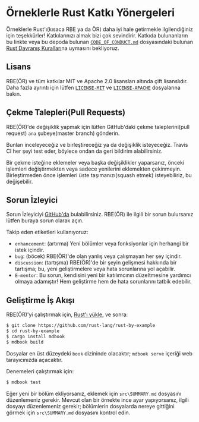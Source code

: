 # Örneklerle Rust Katkı Yönergeleri

Örneklerle Rust'ı(kısaca RBE ya da ÖR) daha iyi hale getirmekle ilgilendiğiniz için teşekkürler! Katkılarınızı almak bizi çok sevindirir. Katkıda bulunanların bu linkte veya bu depoda bulunan [`CODE_OF_CONDUCT.md`] dosyasındaki  bulunan [Rust Davranış Kuralları]na uymasını bekliyoruz. 

[Rust Davranış Kuralları]: https://www.rust-lang.org/policies/code-of-conduct
[`CODE_OF_CONDUCT.md`]: https://github.com/rustturkey/rust-by-example-tr/blob/master/CODE_OF_CONDUCT.md

## Lisans

RBE(ÖR) ve tüm katkılar MIT ve Apache 2.0 lisansları altında çift lisanslıdır. Daha fazla ayrıntı için lütfen [`LICENSE-MIT`] ve [`LICENSE-APACHE`] dosyalarına bakın.

[`LICENSE-MIT`]: https://github.com/rust-lang/rust-by-example/blob/master/LICENSE-MIT
[`LICENSE-APACHE`]: https://github.com/rust-lang/rust-by-example/blob/master/LICENSE-APACHE

## Çekme Talepleri(Pull Requests)

RBE(ÖR)'de değişiklik yapmak için lütfen GitHub'daki çekme taleplerini(pull request) `ana` şubeye(master branch) gönderin. 

Bunları inceleyeceğiz ve birleştireceğiz ya da değişiklik isteyeceğiz. Travis CI her şeyi test eder, böylece ondan da geri bildirim alabilirsiniz.

Bir çekme isteğine eklemeler veya başka değişiklikler yaparsanız, önceki işlemleri değiştirmekten veya sadece yenilerini eklemekten çekinmeyin. Birleştirmeden önce işlemleri üste taşımanızı(squash etmek) isteyebiliriz, bu değişebilir. 

## Sorun İzleyici

Sorun İzleyiciyi [GitHub'da](https://github.com/rust-lang/rust-by-example/issues) bulabilirsiniz. RBE(ÖR) ile ilgili bir sorun bulursanız lütfen buraya sorun olarak açın.

Takip eden etiketleri kullanıyoruz:

* `enhancement`: (artırma) Yeni bölümler veya fonksiyonlar için herhangi bir istek içindir.
* `bug`: (böcek) RBE(ÖR)'de olan yanlış veya çalışmayan her şey içindir.
* `discussion`: (tartışma) RBE(ÖR)'de bir şeyin gelişmesi hakkında bir tartışma; bu, yeni geliştirmelere veya hata sorunlarına yol açabilir.
* `E-mentor`: Bu sorun, kendisini yeni bir katılımcının düzeltmesine yardımcı olmaya adamıştır! Hem geliştirme hem de hata sorunlarını tatbik edebilir.

## Geliştirme İş Akışı

RBE(ÖR)'yi çalıştırmak için, [Rust'ı yükle], ve sonra:

```bash
$ git clone https://github.com/rust-lang/rust-by-example
$ cd rust-by-example
$ cargo install mdbook
$ mdbook build
```

[Rust'ı yükle]: http://rust-lang.org/install.html

Dosyalar en üst düzeydeki `book` dizininde olacaktır; `mdbook serve` içeriği web tarayıcınızda açacaktır.

Denemeleri çalıştırmak için:

```bash
$ mdbook test
```

Eğer yeni bir bölüm ekliyorsanız, eklemek için `src\SUMMARY.md` dosyasını düzenlemeniz gerekir. Mevcut olan bir örnekte ince ayar yapıyorsanız, ilgili dosyayı düzenlemeniz gerekir; bölümlerin dosyalarda nereye gittiğini görmek için 
`src\SUMMARY.md` dosyasını kontrol edin.
